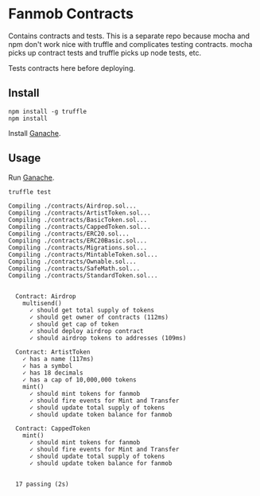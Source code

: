 # Fanmob Contracts

Contains contracts and tests. This is a separate repo because mocha and npm don't work nice with truffle and complicates testing contracts. mocha picks up contract tests and truffle picks up node tests, etc.

Tests contracts here before deploying.

## Install

```
npm install -g truffle
npm install
```

Install [Ganache](http://truffleframework.com/ganache/).

## Usage

Run [Ganache](http://truffleframework.com/ganache/).

`truffle test`

```
Compiling ./contracts/Airdrop.sol...
Compiling ./contracts/ArtistToken.sol...
Compiling ./contracts/BasicToken.sol...
Compiling ./contracts/CappedToken.sol...
Compiling ./contracts/ERC20.sol...
Compiling ./contracts/ERC20Basic.sol...
Compiling ./contracts/Migrations.sol...
Compiling ./contracts/MintableToken.sol...
Compiling ./contracts/Ownable.sol...
Compiling ./contracts/SafeMath.sol...
Compiling ./contracts/StandardToken.sol...


  Contract: Airdrop
    multisend()
      ✓ should get total supply of tokens
      ✓ should get owner of contracts (112ms)
      ✓ should get cap of token
      ✓ should deploy airdrop contract
      ✓ should airdrop tokens to addresses (109ms)

  Contract: ArtistToken
    ✓ has a name (117ms)
    ✓ has a symbol
    ✓ has 18 decimals
    ✓ has a cap of 10,000,000 tokens
    mint()
      ✓ should mint tokens for fanmob
      ✓ should fire events for Mint and Transfer
      ✓ should update total supply of tokens
      ✓ should update token balance for fanmob

  Contract: CappedToken
    mint()
      ✓ should mint tokens for fanmob
      ✓ should fire events for Mint and Transfer
      ✓ should update total supply of tokens
      ✓ should update token balance for fanmob


  17 passing (2s)
```
